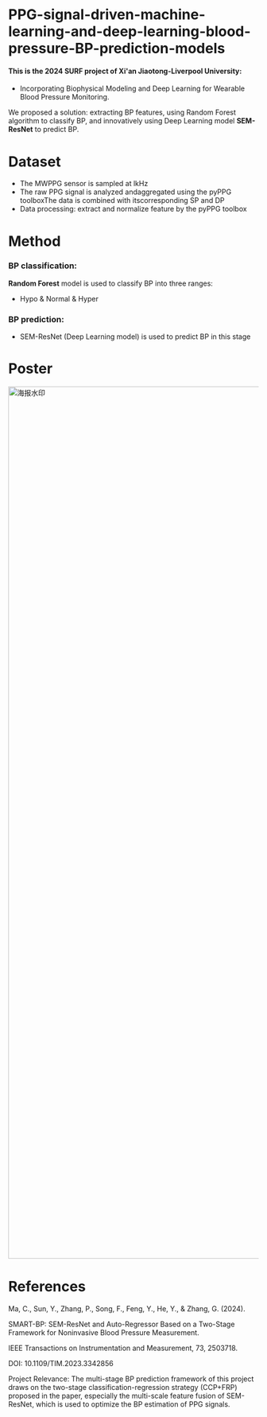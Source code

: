 # PPG-signal-driven-machine-learning-and-deep-learning-blood-pressure-BP-prediction-models
#### This is the 2024 SURF project of Xi'an Jiaotong-Liverpool University: 
- Incorporating Biophysical Modeling and Deep Learning for Wearable Blood Pressure Monitoring.

We proposed a solution: extracting BP features, using Random Forest algorithm to classify BP, and innovatively using Deep Learning model **SEM-ResNet** to predict BP. 


# Dataset
- The MWPPG sensor is sampled at lkHz
- The raw PPG signal is analyzed andaggregated using the pyPPG toolboxThe data is combined with itscorresponding SP and DP
- Data processing: extract and normalize feature by the pyPPG toolbox

# Method
### BP classification:

**Random Forest** model is used to classify BP into three ranges:
- Hypo & Normal & Hyper

### BP prediction:

- SEM-ResNet (Deep Learning model) is used to predict BP in this stage


# Poster
<img width="1240" height="1754" alt="海报水印" src="https://github.com/user-attachments/assets/3cf0f383-b804-4902-9a19-863b9c306939" />


# References
Ma, C., Sun, Y., Zhang, P., Song, F., Feng, Y., He, Y., & Zhang, G. (2024).

SMART-BP: SEM-ResNet and Auto-Regressor Based on a Two-Stage Framework for Noninvasive Blood Pressure Measurement.

IEEE Transactions on Instrumentation and Measurement, 73, 2503718.

DOI: 10.1109/TIM.2023.3342856

Project Relevance: The multi-stage BP prediction framework of this project draws on the two-stage classification-regression strategy (CCP+FRP) proposed in the paper, especially the multi-scale feature fusion of SEM-ResNet, which is used to optimize the BP estimation of PPG signals.
